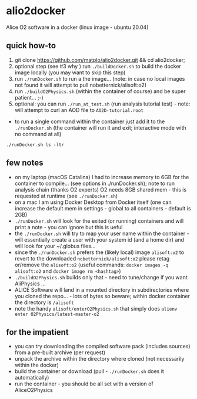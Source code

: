 # alio2docker

Alice O2 software in a docker (linux image - ubuntu 20.04)

## quick how-to

1. git clone https://github.com/matplo/alio2docker.git && cd alio2docker;
2. optional step (see #3 why ) run `./buildDocker.sh` to build the docker image locally (you may want to skip this step)
3. run `./runDocker.sh` to run a the image... (note: in case no local images not found it will attempt to pull nobetternick/alisoft:o2)
4. run `./buildO2Physics.sh` (within the container of course) and be super patient... ;-)
5. optional: you can run `./run_at_test.sh` (run analysis tutorial test) - note: will attempt to curl an AOD file to `AO2D-tutorial.root`

- to run a single command within the container just add it to the `./runDocker.sh` (the container will run it and exit; interactive mode with no command at all)

```
./runDocker.sh ls -ltr
```

## few notes

- on my laptop (macOS Catalina) I had to increase memory to 6GB for the container to compile... (see options in ./runDocker.sh); note to run analysis chain (thanks O2 experts) O2 needs 8GB shared mem - this is requested at runtime (see `./runDocker.sh`)
- on a mac I am using Docker Desktop from Docker itself (one can increase the default mem in settings - global to all containers - default is 2GB)
- `./runDocker.sh` will look for the exited (or running) containers and will print a note - you can ignore but this is ueful
- the `./runDocker.sh` will try to map your user name within the container - will essentially create a user with your system id (and a home dir) and will look for your ~/.globus files...
- since the `./runDocker.sh` prefers the (likely local) image `alisoft:o2` to revert to the downloaded `nobetternick/alisoft:o2` please retag or/remove the `alisoft:o2` (useful commands: `docker images -q alisoft:o2` and `docker image rm <hashtag>`)
- `./buildO2Physics.sh` builds only that - need to tune/change if you want AliPhysics ...
- ALICE Software will land in a mounted directory in subdirectories where you cloned the repo... - lots of bytes so beware; within docker container the directory is `/alisoft`
- note the handy `alisoft/enterO2Physics.sh` that simply does `alienv enter O2Physics/latest-master-o2`

## for the impatient

- you can try downloading the compiled software pack (includes sources) from a pre-built archive (per request)
- unpack the archive within the directory where cloned (not necessarily within the docker)
- build the container or download (pull - `./runDocker.sh` does it automatically)
- run the container - you should be all set with a version of AliceO2Physics
